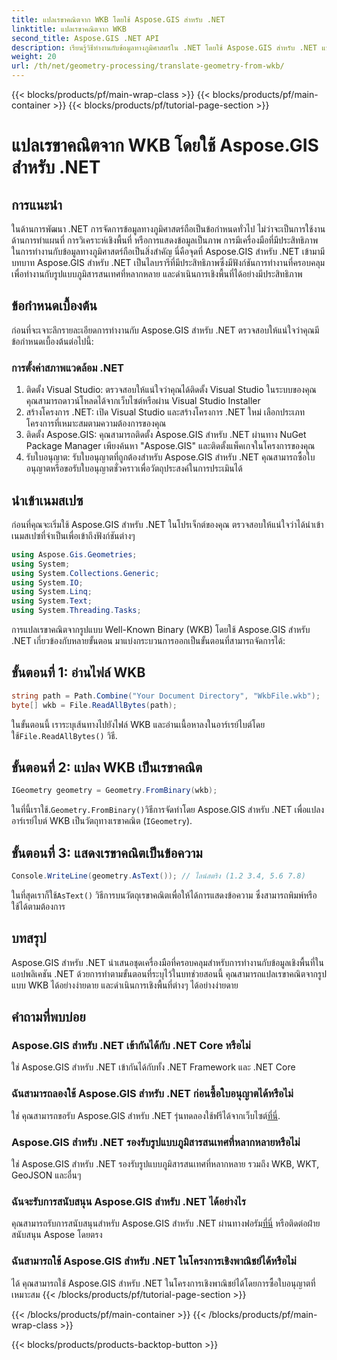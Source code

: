 ```yaml
---
title: แปลเรขาคณิตจาก WKB โดยใช้ Aspose.GIS สำหรับ .NET
linktitle: แปลเรขาคณิตจาก WKB
second_title: Aspose.GIS .NET API
description: เรียนรู้วิธีทำงานกับข้อมูลทางภูมิศาสตร์ใน .NET โดยใช้ Aspose.GIS สำหรับ .NET แปลเรขาคณิตจากรูปแบบ WKB ได้อย่างง่ายดายพร้อมคำแนะนำทีละขั้นตอน
weight: 20
url: /th/net/geometry-processing/translate-geometry-from-wkb/
---
```


{{< blocks/products/pf/main-wrap-class >}}
{{< blocks/products/pf/main-container >}}
{{< blocks/products/pf/tutorial-page-section >}}

# แปลเรขาคณิตจาก WKB โดยใช้ Aspose.GIS สำหรับ .NET

## การแนะนำ
ในด้านการพัฒนา .NET การจัดการข้อมูลทางภูมิศาสตร์ถือเป็นข้อกำหนดทั่วไป ไม่ว่าจะเป็นการใช้งานด้านการทำแผนที่ การวิเคราะห์เชิงพื้นที่ หรือการแสดงข้อมูลเป็นภาพ การมีเครื่องมือที่มีประสิทธิภาพในการทำงานกับข้อมูลทางภูมิศาสตร์ถือเป็นสิ่งสำคัญ นี่คือจุดที่ Aspose.GIS สำหรับ .NET เข้ามามีบทบาท Aspose.GIS สำหรับ .NET เป็นไลบรารีที่มีประสิทธิภาพซึ่งมีฟังก์ชันการทำงานที่ครอบคลุมเพื่อทำงานกับรูปแบบภูมิสารสนเทศที่หลากหลาย และดำเนินการเชิงพื้นที่ได้อย่างมีประสิทธิภาพ
## ข้อกำหนดเบื้องต้น
ก่อนที่จะเจาะลึกรายละเอียดการทำงานกับ Aspose.GIS สำหรับ .NET ตรวจสอบให้แน่ใจว่าคุณมีข้อกำหนดเบื้องต้นต่อไปนี้:
### การตั้งค่าสภาพแวดล้อม .NET
1. ติดตั้ง Visual Studio: ตรวจสอบให้แน่ใจว่าคุณได้ติดตั้ง Visual Studio ในระบบของคุณ คุณสามารถดาวน์โหลดได้จากเว็บไซต์หรือผ่าน Visual Studio Installer
2. สร้างโครงการ .NET: เปิด Visual Studio และสร้างโครงการ .NET ใหม่ เลือกประเภทโครงการที่เหมาะสมตามความต้องการของคุณ
3. ติดตั้ง Aspose.GIS: คุณสามารถติดตั้ง Aspose.GIS สำหรับ .NET ผ่านทาง NuGet Package Manager เพียงค้นหา "Aspose.GIS" และติดตั้งแพ็คเกจในโครงการของคุณ
4. รับใบอนุญาต: รับใบอนุญาตที่ถูกต้องสำหรับ Aspose.GIS สำหรับ .NET คุณสามารถซื้อใบอนุญาตหรือขอรับใบอนุญาตชั่วคราวเพื่อวัตถุประสงค์ในการประเมินได้

## นำเข้าเนมสเปซ
ก่อนที่คุณจะเริ่มใช้ Aspose.GIS สำหรับ .NET ในโปรเจ็กต์ของคุณ ตรวจสอบให้แน่ใจว่าได้นำเข้าเนมสเปซที่จำเป็นเพื่อเข้าถึงฟังก์ชันต่างๆ

```csharp
using Aspose.Gis.Geometries;
using System;
using System.Collections.Generic;
using System.IO;
using System.Linq;
using System.Text;
using System.Threading.Tasks;
```

การแปลเรขาคณิตจากรูปแบบ Well-Known Binary (WKB) โดยใช้ Aspose.GIS สำหรับ .NET เกี่ยวข้องกับหลายขั้นตอน มาแบ่งกระบวนการออกเป็นขั้นตอนที่สามารถจัดการได้:
## ขั้นตอนที่ 1: อ่านไฟล์ WKB
```csharp
string path = Path.Combine("Your Document Directory", "WkbFile.wkb");
byte[] wkb = File.ReadAllBytes(path);
```
 ในขั้นตอนนี้ เราระบุเส้นทางไปยังไฟล์ WKB และอ่านเนื้อหาลงในอาร์เรย์ไบต์โดยใช้`File.ReadAllBytes()` วิธี.
## ขั้นตอนที่ 2: แปลง WKB เป็นเรขาคณิต
```csharp
IGeometry geometry = Geometry.FromBinary(wkb);
```
 ในที่นี้เราใช้.`Geometry.FromBinary()`วิธีการจัดทำโดย Aspose.GIS สำหรับ .NET เพื่อแปลงอาร์เรย์ไบต์ WKB เป็นวัตถุทางเรขาคณิต (`IGeometry`).
## ขั้นตอนที่ 3: แสดงเรขาคณิตเป็นข้อความ
```csharp
Console.WriteLine(geometry.AsText()); // ไลน์สตริง (1.2 3.4, 5.6 7.8)
```
 ในที่สุดเราก็ใช้`AsText()` วิธีการบนวัตถุเรขาคณิตเพื่อให้ได้การแสดงข้อความ ซึ่งสามารถพิมพ์หรือใช้ได้ตามต้องการ

## บทสรุป
Aspose.GIS สำหรับ .NET นำเสนอชุดเครื่องมือที่ครอบคลุมสำหรับการทำงานกับข้อมูลเชิงพื้นที่ในแอปพลิเคชัน .NET ด้วยการทำตามขั้นตอนที่ระบุไว้ในบทช่วยสอนนี้ คุณสามารถแปลเรขาคณิตจากรูปแบบ WKB ได้อย่างง่ายดาย และดำเนินการเชิงพื้นที่ต่างๆ ได้อย่างง่ายดาย
## คำถามที่พบบ่อย
### Aspose.GIS สำหรับ .NET เข้ากันได้กับ .NET Core หรือไม่
ใช่ Aspose.GIS สำหรับ .NET เข้ากันได้กับทั้ง .NET Framework และ .NET Core
### ฉันสามารถลองใช้ Aspose.GIS สำหรับ .NET ก่อนซื้อใบอนุญาตได้หรือไม่
 ใช่ คุณสามารถขอรับ Aspose.GIS สำหรับ .NET รุ่นทดลองใช้ฟรีได้จากเว็บไซต์[ที่นี่](https://purchase.aspose.com/buy).
### Aspose.GIS สำหรับ .NET รองรับรูปแบบภูมิสารสนเทศที่หลากหลายหรือไม่
ใช่ Aspose.GIS สำหรับ .NET รองรับรูปแบบภูมิสารสนเทศที่หลากหลาย รวมถึง WKB, WKT, GeoJSON และอื่นๆ
### ฉันจะรับการสนับสนุน Aspose.GIS สำหรับ .NET ได้อย่างไร
คุณสามารถรับการสนับสนุนสำหรับ Aspose.GIS สำหรับ .NET ผ่านทางฟอรัม[ที่นี่](https://forum.aspose.com/c/gis/33) หรือติดต่อฝ่ายสนับสนุน Aspose โดยตรง
### ฉันสามารถใช้ Aspose.GIS สำหรับ .NET ในโครงการเชิงพาณิชย์ได้หรือไม่
ได้ คุณสามารถใช้ Aspose.GIS สำหรับ .NET ในโครงการเชิงพาณิชย์ได้โดยการซื้อใบอนุญาตที่เหมาะสม
{{< /blocks/products/pf/tutorial-page-section >}}

{{< /blocks/products/pf/main-container >}}
{{< /blocks/products/pf/main-wrap-class >}}

{{< blocks/products/products-backtop-button >}}
